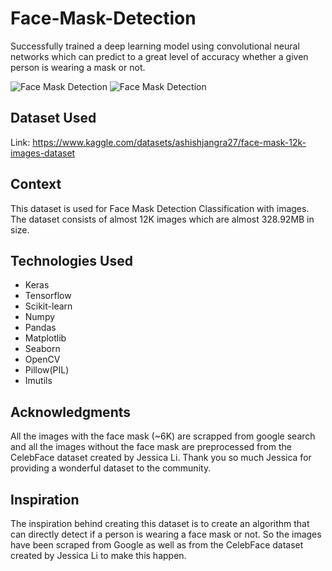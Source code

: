 # Face-Mask-Detection

Successfully trained a deep learning model using convolutional neural networks which can predict to a great level of accuracy whether a given person is wearing a mask or not.

![Face Mask Detection](https://929687.smushcdn.com/2633864/wp-content/uploads/2020/04/face_mask_detection_result01.jpg?lossy=1&strip=1&webp=1)
![Face Mask Detection](https://www.researchdive.com/blogImages/NfBEa3zk4o.jpeg)

## Dataset Used

Link: https://www.kaggle.com/datasets/ashishjangra27/face-mask-12k-images-dataset

## Context

This dataset is used for Face Mask Detection Classification with images. The dataset consists of almost 12K images which are almost 328.92MB in size.

## Technologies Used

<ul>
  <li>Keras</li>
  <li>Tensorflow</li>
  <li>Scikit-learn</li>
  <li>Numpy</li>
  <li>Pandas</li>
  <li>Matplotlib</li>
  <li>Seaborn</li>
  <li>OpenCV</li>
  <li>Pillow(PIL)</li>
  <li>Imutils</li>
</ul>

## Acknowledgments

All the images with the face mask (~6K) are scrapped from google search and all the images without the face mask are preprocessed from the CelebFace dataset created by Jessica Li. Thank you so much Jessica for providing a wonderful dataset to the community.

## Inspiration

The inspiration behind creating this dataset is to create an algorithm that can directly detect if a person is wearing a face mask or not. So the images have been scraped from Google as well as from the CelebFace dataset created by Jessica Li to make this happen.
